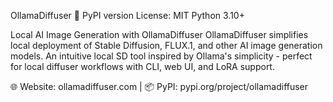 OllamaDiffuser 🎨
PyPI version License: MIT Python 3.10+

Local AI Image Generation with OllamaDiffuser
OllamaDiffuser simplifies local deployment of Stable Diffusion, FLUX.1, and other AI image generation models. An intuitive local SD tool inspired by Ollama's simplicity - perfect for local diffuser workflows with CLI, web UI, and LoRA support.

🌐 Website: ollamadiffuser.com | 📦 PyPI: pypi.org/project/ollamadiffuser
